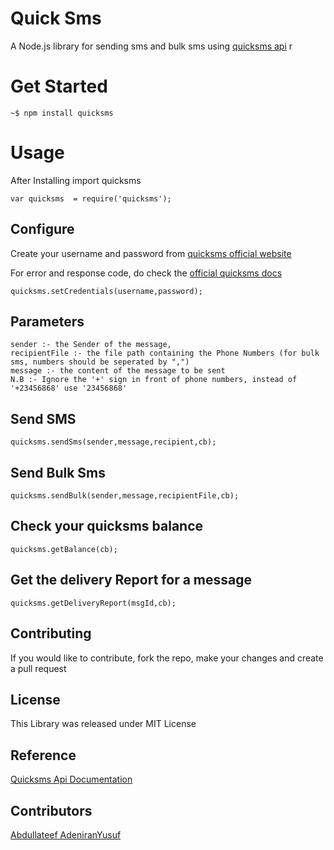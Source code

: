 # Quick Sms

 A Node.js library for sending sms and bulk sms using [quicksms api](http://quicksms1.com/page/3)
r

# Get Started
```
~$ npm install quicksms
```

# Usage
After Installing import quicksms
```
var quicksms  = require('quicksms');
```
## Configure
Create your username and password from [ quicksms official website ](http://quicksms1.com)

For error and response code, do check the [official quicksms docs](http://quicksms1.com/page/3)

```
quicksms.setCredentials(username,password);
```

## Parameters
    sender :- the Sender of the message,
    recipientFile :- the file path containing the Phone Numbers (for bulk sms, numbers should be seperated by ",")
    message :- the content of the message to be sent
    N.B :- Ignore the '+' sign in front of phone numbers, instead of '+23456868' use '23456868'
    
## Send SMS
```
quicksms.sendSms(sender,message,recipient,cb);
```
## Send Bulk Sms
```
quicksms.sendBulk(sender,message,recipientFile,cb);

```

## Check your quicksms balance

```
quicksms.getBalance(cb);
```

## Get the delivery Report for a message

```
quicksms.getDeliveryReport(msgId,cb);
```

## Contributing
If you would like to contribute, fork the repo, make your changes and create a pull request

## License
This Library was released under MIT License

## Reference
[Quicksms Api Documentation](http://quicksms1.com/page/3)

## Contributors
[Abdullateef AdeniranYusuf](https://github.com/abdullateef97)
